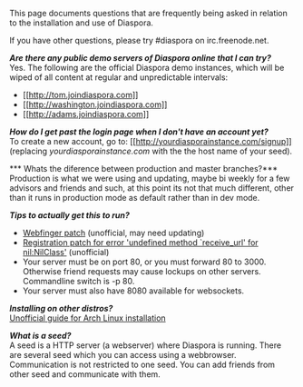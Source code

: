 This page documents questions that are frequently being asked in relation to the installation and use of Diaspora.

If you have other questions, please try #diaspora on irc.freenode.net.

***Are there any public demo servers of Diaspora online that I can try?***<br>
Yes. The following are the official Diaspora demo instances, which will be wiped of all content at regular and unpredictable intervals:
* [[http://tom.joindiaspora.com]]<br>
* [[http://washington.joindiaspora.com]]<br>
* [[http://adams.joindiaspora.com]]<br>

***How do I get past the login page when I don't have an account yet?***<br>
To create a new account, go to:
[[http://yourdiasporainstance.com/signup]] (replacing *yourdiasporainstance.com* with the the host name of your seed).

*** Whats the diference between production and master branches?***<br>
Production is what we were using and updating, maybe bi weekly for a few advisors and friends and such, at this point its not that much different, other than it runs in production mode as default rather than in dev mode.

***Tips to actually get this to run?***<br>
* [Webfinger patch](http://github.com/diaspora/diaspora/issues/issue/83/#issue/83/comment/411202) (unofficial, may need updating)
* [Registration patch for error 'undefined method `receive_url' for nil:NilClass'](http://github.com/diaspora/diaspora/issuesearch?state=open&q=url#issue/14/comment/411064) (unofficial)
* Your server must be on port 80, or you must forward 80 to 3000.  Otherwise friend requests may cause lockups on other servers.  Commandline switch is -p 80.
* Your server must also have 8080 available for websockets.

***Installing on other distros?***<br>
[Unofficial guide for Arch Linux installation](http://www.diederickdevries.net/blog/2010/09/16/diaspora-on-arch/)

***What is a *seed*?***<br>
A seed is a HTTP server (a webserver) where Diaspora is running. There are several seed which you can access using a webbrowser. Communication is not restricted to one seed. You can add friends from other seed and communicate with them. 